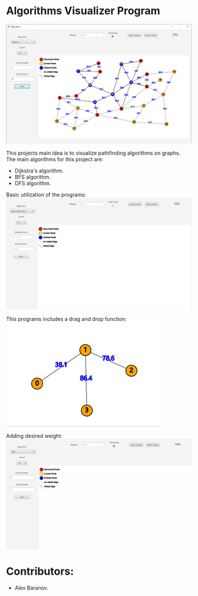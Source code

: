 # Algorithms Visualizer Program
![](Media/Front_Page.png)

This projects main idea is to visualize pathfinding algorithms on graphs.  
The main algorithms for this project are:
* Dijkstra's algorithm.
* BFS algorithm.
* DFS algorithm.

Basic utilization of the programs:
![](Media/Basic.gif)

This programs includes a drag and drop function:
![](Media/Drag.gif)

Adding desired weight:
![](Media/WithWeight.gif)




# Contributors:
* Alex Baranov.  
